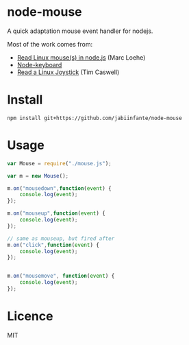 # node-mouse

A quick adaptation mouse event handler for nodejs.

Most of the work comes from:

* [Read Linux mouse(s) in node.js](https://gist.github.com/bfncs/2020943) (Marc Loehe)
* [Node-keyboard](https://github.com/Bornholm/node-keyboard)
* [Read a Linux Joystick](https://github.com/nodebits/linux-joystick) (Tim Caswell)



# Install
```shell
npm install git+https://github.com/jabiinfante/node-mouse
```

# Usage
```javascript
var Mouse = require("./mouse.js");

var m = new Mouse();

m.on("mousedown",function(event) {
    console.log(event);
});

m.on("mouseup",function(event) {
    console.log(event);
});

// same as mouseup, but fired after
m.on("click",function(event) {
    console.log(event);
});


m.on("mousemove", function(event) {
    console.log(event);
});
```


# Licence
MIT

